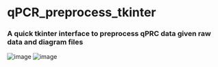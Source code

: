 # qPCR_preprocess_tkinter

### A quick tkinter interface to preprocess qPRC data given raw data and diagram files

![image](https://user-images.githubusercontent.com/61260021/224464673-9daf525e-3532-4a17-91be-d6ff946a4194.png) ![image](https://user-images.githubusercontent.com/61260021/224464684-9bf7d12b-e867-42ef-b155-aef55f807f1e.png)

